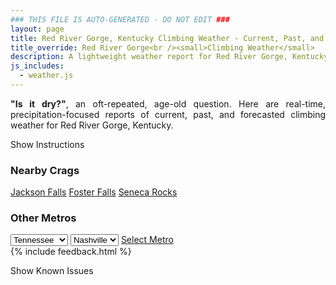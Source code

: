 ```yaml
---
### THIS FILE IS AUTO-GENERATED - DO NOT EDIT ###
layout: page
title: Red River Gorge, Kentucky Climbing Weather - Current, Past, and Forecasted Report
title_override: Red River Gorge<br /><small>Climbing Weather</small>
description: A lightweight weather report for Red River Gorge, Kentucky. Optimized for slow internet connections.
js_includes:
  - weather.js
---
```


<section class="measure center lh-copy f5-ns f6 ph2 mv4" style="text-align: justify;">
<strong>"Is it dry?"</strong>, an oft-repeated, age-old question. Here are real-time,
precipitation-focused reports of current, past, and forecasted climbing weather for Red River Gorge, Kentucky.
</section>

<p id="settings-toggle" class="mw5 b center tc hover-light-red black-70 pointer">Show Instructions</p>
<section id="settings" class="overflow-hidden" style="display:none;">
    <div class="mv2 ph2 center">
        <div class="fn f6 tc pv2">
            <p class="measure lh-copy center"><strong>Show/hide hourly forecasts</strong> by clicking the desired day.</p>
            <hr class="mw5 p0 mv2 o-60 b0 bt b--light-red light-red bg-light-red">
            <p class="measure lh-copy center"><strong>Current and Past conditions</strong> are measured by the nearest weather station. <strong>Forecast conditions</strong> are calculated and polled separately.</p>
            <hr class="mw5 p0 mv2 o-60 b0 bt b--light-red light-red bg-light-red">
            <p class="measure lh-copy center"><strong>Having issues?</strong> Try <a id="clear-cache" class="no-underline relative fancy-link light-red hover-light-red" href="#">clearing the local cache</a>.</p>
            <hr class="mw5 p0 mv2 o-60 b0 bt b--light-red light-red bg-light-red">
            <p class="measure lh-copy center">Weather data sourced from <a class="no-underline fancy-link relative light-red" target="_blank" href="https://www.weather.gov/documentation/services-web-api">weather.gov</a>.</p>
        </div>
    </div>
</section>
<section id="weather" data-crag="red-river-gorge-kentucky" class="mv4-ns mv3 ph2 center"></section>
<section id="nearby" class="tc lh-copy">
  <h3>Nearby Crags</h3>
<a class="nowrap no-underline fancy-link relative light-red mh3" href="/crags/jackson-falls-illinois-weather.html">Jackson Falls</a>
<a class="nowrap no-underline fancy-link relative light-red mh3" href="/crags/foster-falls-tennessee-weather.html">Foster Falls</a>
<a class="nowrap no-underline fancy-link relative light-red mh3" href="/crags/seneca-rocks-west-virginia-weather.html">Seneca Rocks</a>
</section>
<section id="nearby" class="tc lh-copy">
  <h3>Other Metros</h3>
  <select class="ma1 bg-near-white pa2" id="stateSel">
    <option value="Texas">Texas</option>
    <option value="Washington">Washington</option>
    <option value="Colorado">Colorado</option>
    <option value="Tennessee" selected>Tennessee</option>
    <option value="Utah">Utah</option>
    <option value="California">California</option>
  </select>
  <select class="ma1 bg-near-white pa2" id="citySel">
    <option value="Nashville" selected>Nashville</option>
  </select>
  <a id="selectMetro" class="f6 link dim ph3 pv2 ma1 dib white bg-light-red" href="/crags/nashville-tennessee-weather.html">Select Metro</a>
  <script>
    var states = [];
    states["Texas"] = "Austin"
    states["Washington"] = "Seattle"
    states["Colorado"] = "Denver"
    states["Tennessee"] = "Nashville"
    states["Utah"] = "Salt Lake City"
    states["California"] = "San Francisco|Los Angeles"
  </script>
</section>
{% include feedback.html %}
<p id="issues-toggle" class="mw5 b center tc hover-light-red black-70 pointer">Show Known Issues</p>
<section id="issues" class="overflow-hidden tc f6">
</section>

<script>
  var weekly_JKL_47_57 = {"updated":"2022-01-19T07:58:14+00:00","units":"us","forecastGenerator":"BaselineForecastGenerator","generatedAt":"2022-01-19T08:42:09+00:00","updateTime":"2022-01-19T07:58:14+00:00","validTimes":"2022-01-19T01:00:00+00:00/P8D","elevation":{"unitCode":"wmoUnit:m","value":270.0528},"periods":[{"number":1,"name":"Overnight","startTime":"2022-01-19T03:00:00-05:00","endTime":"2022-01-19T06:00:00-05:00","isDaytime":false,"temperature":30,"temperatureUnit":"F","temperatureTrend":"rising","windSpeed":"7 mph","windDirection":"SSW","icon":"https://api.weather.gov/icons/land/night/bkn?size=medium","shortForecast":"Mostly Cloudy","detailedForecast":"Mostly cloudy. Low around 30, with temperatures rising to around 35 overnight. South southwest wind around 7 mph."},{"number":2,"name":"Wednesday","startTime":"2022-01-19T06:00:00-05:00","endTime":"2022-01-19T18:00:00-05:00","isDaytime":true,"temperature":44,"temperatureUnit":"F","temperatureTrend":"falling","windSpeed":"3 to 9 mph","windDirection":"SW","icon":"https://api.weather.gov/icons/land/day/rain,50/rain,90?size=medium","shortForecast":"Rain","detailedForecast":"Rain after 8am. Mostly cloudy. High near 44, with temperatures falling to around 41 in the afternoon. Southwest wind 3 to 9 mph, with gusts as high as 20 mph. Chance of precipitation is 90%. New rainfall amounts between a quarter and half of an inch possible."},{"number":3,"name":"Wednesday Night","startTime":"2022-01-19T18:00:00-05:00","endTime":"2022-01-20T06:00:00-05:00","isDaytime":false,"temperature":22,"temperatureUnit":"F","temperatureTrend":"rising","windSpeed":"2 to 9 mph","windDirection":"NW","icon":"https://api.weather.gov/icons/land/night/snow,100/snow,90?size=medium","shortForecast":"Rain And Snow","detailedForecast":"Rain before 9pm, then rain and snow. Cloudy. Low around 22, with temperatures rising to around 25 overnight. Northwest wind 2 to 9 mph. Chance of precipitation is 100%. New snow accumulation of 1 to 3 inches possible."},{"number":4,"name":"Thursday","startTime":"2022-01-20T06:00:00-05:00","endTime":"2022-01-20T18:00:00-05:00","isDaytime":true,"temperature":29,"temperatureUnit":"F","temperatureTrend":"falling","windSpeed":"8 mph","windDirection":"N","icon":"https://api.weather.gov/icons/land/day/snow,30/bkn?size=medium","shortForecast":"Chance Light Snow then Partly Sunny","detailedForecast":"A chance of snow before 9am. Partly sunny. High near 29, with temperatures falling to around 27 in the afternoon. North wind around 8 mph, with gusts as high as 16 mph. Chance of precipitation is 30%. New snow accumulation of 1 to 2 inches possible."},{"number":5,"name":"Thursday Night","startTime":"2022-01-20T18:00:00-05:00","endTime":"2022-01-21T06:00:00-05:00","isDaytime":false,"temperature":13,"temperatureUnit":"F","temperatureTrend":"rising","windSpeed":"7 mph","windDirection":"NNE","icon":"https://api.weather.gov/icons/land/night/cold?size=medium","shortForecast":"Mostly Cloudy","detailedForecast":"Mostly cloudy. Low around 13, with temperatures rising to around 14 overnight. North northeast wind around 7 mph."},{"number":6,"name":"Friday","startTime":"2022-01-21T06:00:00-05:00","endTime":"2022-01-21T18:00:00-05:00","isDaytime":true,"temperature":25,"temperatureUnit":"F","temperatureTrend":null,"windSpeed":"8 mph","windDirection":"NE","icon":"https://api.weather.gov/icons/land/day/sct?size=medium","shortForecast":"Mostly Sunny","detailedForecast":"Mostly sunny, with a high near 25."},{"number":7,"name":"Friday Night","startTime":"2022-01-21T18:00:00-05:00","endTime":"2022-01-22T06:00:00-05:00","isDaytime":false,"temperature":7,"temperatureUnit":"F","temperatureTrend":null,"windSpeed":"2 to 6 mph","windDirection":"NE","icon":"https://api.weather.gov/icons/land/night/cold?size=medium","shortForecast":"Partly Cloudy","detailedForecast":"Partly cloudy, with a low around 7."},{"number":8,"name":"Saturday","startTime":"2022-01-22T06:00:00-05:00","endTime":"2022-01-22T18:00:00-05:00","isDaytime":true,"temperature":31,"temperatureUnit":"F","temperatureTrend":null,"windSpeed":"5 mph","windDirection":"ESE","icon":"https://api.weather.gov/icons/land/day/sct?size=medium","shortForecast":"Mostly Sunny","detailedForecast":"Mostly sunny, with a high near 31."},{"number":9,"name":"Saturday Night","startTime":"2022-01-22T18:00:00-05:00","endTime":"2022-01-23T06:00:00-05:00","isDaytime":false,"temperature":16,"temperatureUnit":"F","temperatureTrend":null,"windSpeed":"6 mph","windDirection":"SW","icon":"https://api.weather.gov/icons/land/night/cold?size=medium","shortForecast":"Partly Cloudy","detailedForecast":"Partly cloudy, with a low around 16."},{"number":10,"name":"Sunday","startTime":"2022-01-23T06:00:00-05:00","endTime":"2022-01-23T18:00:00-05:00","isDaytime":true,"temperature":32,"temperatureUnit":"F","temperatureTrend":null,"windSpeed":"6 to 9 mph","windDirection":"WSW","icon":"https://api.weather.gov/icons/land/day/sct?size=medium","shortForecast":"Mostly Sunny","detailedForecast":"Mostly sunny, with a high near 32."},{"number":11,"name":"Sunday Night","startTime":"2022-01-23T18:00:00-05:00","endTime":"2022-01-24T06:00:00-05:00","isDaytime":false,"temperature":20,"temperatureUnit":"F","temperatureTrend":null,"windSpeed":"7 mph","windDirection":"WSW","icon":"https://api.weather.gov/icons/land/night/cold?size=medium","shortForecast":"Mostly Cloudy","detailedForecast":"Mostly cloudy, with a low around 20."},{"number":12,"name":"Monday","startTime":"2022-01-24T06:00:00-05:00","endTime":"2022-01-24T18:00:00-05:00","isDaytime":true,"temperature":35,"temperatureUnit":"F","temperatureTrend":null,"windSpeed":"7 mph","windDirection":"WSW","icon":"https://api.weather.gov/icons/land/day/bkn?size=medium","shortForecast":"Partly Sunny","detailedForecast":"Partly sunny, with a high near 35."},{"number":13,"name":"Monday Night","startTime":"2022-01-24T18:00:00-05:00","endTime":"2022-01-25T06:00:00-05:00","isDaytime":false,"temperature":23,"temperatureUnit":"F","temperatureTrend":null,"windSpeed":"6 mph","windDirection":"SW","icon":"https://api.weather.gov/icons/land/night/bkn?size=medium","shortForecast":"Mostly Cloudy","detailedForecast":"Mostly cloudy, with a low around 23."},{"number":14,"name":"Tuesday","startTime":"2022-01-25T06:00:00-05:00","endTime":"2022-01-25T18:00:00-05:00","isDaytime":true,"temperature":34,"temperatureUnit":"F","temperatureTrend":null,"windSpeed":"7 mph","windDirection":"WNW","icon":"https://api.weather.gov/icons/land/day/snow,20?size=medium","shortForecast":"Slight Chance Light Snow","detailedForecast":"A slight chance of snow between 8am and 2pm, then a slight chance of rain and snow. Partly sunny, with a high near 34. Chance of precipitation is 20%."}]}
  var hourly_JKL_47_57 = {"@context":["https://geojson.org/geojson-ld/geojson-context.jsonld",{"@version":"1.1","wx":"https://api.weather.gov/ontology#","geo":"http://www.opengis.net/ont/geosparql#","unit":"http://codes.wmo.int/common/unit/","@vocab":"https://api.weather.gov/ontology#"}],"type":"Feature","geometry":{"type":"Polygon","coordinates":[[[-83.7102083,37.7926247],[-83.7125498,37.7704513],[-83.68449530000001,37.7685983],[-83.6821481,37.7907716],[-83.7102083,37.7926247]]]},"properties":{"updated":"2022-01-19T07:58:14+00:00","units":"us","forecastGenerator":"HourlyForecastGenerator","generatedAt":"2022-01-19T08:42:10+00:00","updateTime":"2022-01-19T07:58:14+00:00","validTimes":"2022-01-19T01:00:00+00:00/P8D","elevation":{"unitCode":"wmoUnit:m","value":270.0528},"periods":[{"number":1,"name":"","startTime":"2022-01-19T03:00:00-05:00","endTime":"2022-01-19T04:00:00-05:00","isDaytime":false,"temperature":34,"temperatureUnit":"F","temperatureTrend":null,"windSpeed":"6 mph","windDirection":"SSW","icon":"https://api.weather.gov/icons/land/night/bkn?size=small","shortForecast":"Mostly Cloudy","detailedForecast":""},{"number":2,"name":"","startTime":"2022-01-19T04:00:00-05:00","endTime":"2022-01-19T05:00:00-05:00","isDaytime":false,"temperature":35,"temperatureUnit":"F","temperatureTrend":null,"windSpeed":"6 mph","windDirection":"SSW","icon":"https://api.weather.gov/icons/land/night/bkn?size=small","shortForecast":"Mostly Cloudy","detailedForecast":""},{"number":3,"name":"","startTime":"2022-01-19T05:00:00-05:00","endTime":"2022-01-19T06:00:00-05:00","isDaytime":false,"temperature":35,"temperatureUnit":"F","temperatureTrend":null,"windSpeed":"7 mph","windDirection":"SSW","icon":"https://api.weather.gov/icons/land/night/bkn?size=small","shortForecast":"Mostly Cloudy","detailedForecast":""},{"number":4,"name":"","startTime":"2022-01-19T06:00:00-05:00","endTime":"2022-01-19T07:00:00-05:00","isDaytime":true,"temperature":35,"temperatureUnit":"F","temperatureTrend":null,"windSpeed":"7 mph","windDirection":"SSW","icon":"https://api.weather.gov/icons/land/day/bkn?size=small","shortForecast":"Partly Sunny","detailedForecast":""},{"number":5,"name":"","startTime":"2022-01-19T07:00:00-05:00","endTime":"2022-01-19T08:00:00-05:00","isDaytime":true,"temperature":36,"temperatureUnit":"F","temperatureTrend":null,"windSpeed":"9 mph","windDirection":"SSW","icon":"https://api.weather.gov/icons/land/day/bkn?size=small","shortForecast":"Partly Sunny","detailedForecast":""},{"number":6,"name":"","startTime":"2022-01-19T08:00:00-05:00","endTime":"2022-01-19T09:00:00-05:00","isDaytime":true,"temperature":37,"temperatureUnit":"F","temperatureTrend":null,"windSpeed":"9 mph","windDirection":"SSW","icon":"https://api.weather.gov/icons/land/day/rain,20?size=small","shortForecast":"Slight Chance Light Rain","detailedForecast":""},{"number":7,"name":"","startTime":"2022-01-19T09:00:00-05:00","endTime":"2022-01-19T10:00:00-05:00","isDaytime":true,"temperature":39,"temperatureUnit":"F","temperatureTrend":null,"windSpeed":"9 mph","windDirection":"SSW","icon":"https://api.weather.gov/icons/land/day/rain,30?size=small","shortForecast":"Chance Light Rain","detailedForecast":""},{"number":8,"name":"","startTime":"2022-01-19T10:00:00-05:00","endTime":"2022-01-19T11:00:00-05:00","isDaytime":true,"temperature":40,"temperatureUnit":"F","temperatureTrend":null,"windSpeed":"9 mph","windDirection":"SSW","icon":"https://api.weather.gov/icons/land/day/rain,40?size=small","shortForecast":"Chance Light Rain","detailedForecast":""},{"number":9,"name":"","startTime":"2022-01-19T11:00:00-05:00","endTime":"2022-01-19T12:00:00-05:00","isDaytime":true,"temperature":41,"temperatureUnit":"F","temperatureTrend":null,"windSpeed":"9 mph","windDirection":"SSW","icon":"https://api.weather.gov/icons/land/day/rain,50?size=small","shortForecast":"Chance Rain","detailedForecast":""},{"number":10,"name":"","startTime":"2022-01-19T12:00:00-05:00","endTime":"2022-01-19T13:00:00-05:00","isDaytime":true,"temperature":41,"temperatureUnit":"F","temperatureTrend":null,"windSpeed":"9 mph","windDirection":"SSW","icon":"https://api.weather.gov/icons/land/day/rain,50?size=small","shortForecast":"Chance Rain","detailedForecast":""},{"number":11,"name":"","startTime":"2022-01-19T13:00:00-05:00","endTime":"2022-01-19T14:00:00-05:00","isDaytime":true,"temperature":42,"temperatureUnit":"F","temperatureTrend":null,"windSpeed":"8 mph","windDirection":"SSW","icon":"https://api.weather.gov/icons/land/day/rain,50?size=small","shortForecast":"Chance Light Rain","detailedForecast":""},{"number":12,"name":"","startTime":"2022-01-19T14:00:00-05:00","endTime":"2022-01-19T15:00:00-05:00","isDaytime":true,"temperature":43,"temperatureUnit":"F","temperatureTrend":null,"windSpeed":"7 mph","windDirection":"SSW","icon":"https://api.weather.gov/icons/land/day/rain,60?size=small","shortForecast":"Rain Likely","detailedForecast":""},{"number":13,"name":"","startTime":"2022-01-19T15:00:00-05:00","endTime":"2022-01-19T16:00:00-05:00","isDaytime":true,"temperature":43,"temperatureUnit":"F","temperatureTrend":null,"windSpeed":"6 mph","windDirection":"SW","icon":"https://api.weather.gov/icons/land/day/rain,70?size=small","shortForecast":"Rain Likely","detailedForecast":""},{"number":14,"name":"","startTime":"2022-01-19T16:00:00-05:00","endTime":"2022-01-19T17:00:00-05:00","isDaytime":true,"temperature":43,"temperatureUnit":"F","temperatureTrend":null,"windSpeed":"5 mph","windDirection":"SW","icon":"https://api.weather.gov/icons/land/day/rain,80?size=small","shortForecast":"Rain","detailedForecast":""},{"number":15,"name":"","startTime":"2022-01-19T17:00:00-05:00","endTime":"2022-01-19T18:00:00-05:00","isDaytime":true,"temperature":41,"temperatureUnit":"F","temperatureTrend":null,"windSpeed":"3 mph","windDirection":"WSW","icon":"https://api.weather.gov/icons/land/day/rain,90?size=small","shortForecast":"Rain","detailedForecast":""},{"number":16,"name":"","startTime":"2022-01-19T18:00:00-05:00","endTime":"2022-01-19T19:00:00-05:00","isDaytime":false,"temperature":40,"temperatureUnit":"F","temperatureTrend":null,"windSpeed":"2 mph","windDirection":"W","icon":"https://api.weather.gov/icons/land/night/rain?size=small","shortForecast":"Rain","detailedForecast":""},{"number":17,"name":"","startTime":"2022-01-19T19:00:00-05:00","endTime":"2022-01-19T20:00:00-05:00","isDaytime":false,"temperature":39,"temperatureUnit":"F","temperatureTrend":null,"windSpeed":"2 mph","windDirection":"W","icon":"https://api.weather.gov/icons/land/night/rain?size=small","shortForecast":"Rain","detailedForecast":""},{"number":18,"name":"","startTime":"2022-01-19T20:00:00-05:00","endTime":"2022-01-19T21:00:00-05:00","isDaytime":false,"temperature":39,"temperatureUnit":"F","temperatureTrend":null,"windSpeed":"3 mph","windDirection":"WNW","icon":"https://api.weather.gov/icons/land/night/rain?size=small","shortForecast":"Rain","detailedForecast":""},{"number":19,"name":"","startTime":"2022-01-19T21:00:00-05:00","endTime":"2022-01-19T22:00:00-05:00","isDaytime":false,"temperature":37,"temperatureUnit":"F","temperatureTrend":null,"windSpeed":"6 mph","windDirection":"NNW","icon":"https://api.weather.gov/icons/land/night/snow?size=small","shortForecast":"Rain And Snow","detailedForecast":""},{"number":20,"name":"","startTime":"2022-01-19T22:00:00-05:00","endTime":"2022-01-19T23:00:00-05:00","isDaytime":false,"temperature":36,"temperatureUnit":"F","temperatureTrend":null,"windSpeed":"8 mph","windDirection":"NNW","icon":"https://api.weather.gov/icons/land/night/rain?size=small","shortForecast":"Rain","detailedForecast":""},{"number":21,"name":"","startTime":"2022-01-19T23:00:00-05:00","endTime":"2022-01-20T00:00:00-05:00","isDaytime":false,"temperature":34,"temperatureUnit":"F","temperatureTrend":null,"windSpeed":"9 mph","windDirection":"N","icon":"https://api.weather.gov/icons/land/night/snow?size=small","shortForecast":"Rain And Snow","detailedForecast":""},{"number":22,"name":"","startTime":"2022-01-20T00:00:00-05:00","endTime":"2022-01-20T01:00:00-05:00","isDaytime":false,"temperature":32,"temperatureUnit":"F","temperatureTrend":null,"windSpeed":"9 mph","windDirection":"N","icon":"https://api.weather.gov/icons/land/night/snow?size=small","shortForecast":"Heavy Snow","detailedForecast":""},{"number":23,"name":"","startTime":"2022-01-20T01:00:00-05:00","endTime":"2022-01-20T02:00:00-05:00","isDaytime":false,"temperature":30,"temperatureUnit":"F","temperatureTrend":null,"windSpeed":"9 mph","windDirection":"N","icon":"https://api.weather.gov/icons/land/night/snow?size=small","shortForecast":"Snow","detailedForecast":""},{"number":24,"name":"","startTime":"2022-01-20T02:00:00-05:00","endTime":"2022-01-20T03:00:00-05:00","isDaytime":false,"temperature":29,"temperatureUnit":"F","temperatureTrend":null,"windSpeed":"9 mph","windDirection":"N","icon":"https://api.weather.gov/icons/land/night/snow?size=small","shortForecast":"Snow","detailedForecast":""},{"number":25,"name":"","startTime":"2022-01-20T03:00:00-05:00","endTime":"2022-01-20T04:00:00-05:00","isDaytime":false,"temperature":27,"temperatureUnit":"F","temperatureTrend":null,"windSpeed":"9 mph","windDirection":"N","icon":"https://api.weather.gov/icons/land/night/snow?size=small","shortForecast":"Snow Likely","detailedForecast":""},{"number":26,"name":"","startTime":"2022-01-20T04:00:00-05:00","endTime":"2022-01-20T05:00:00-05:00","isDaytime":false,"temperature":26,"temperatureUnit":"F","temperatureTrend":null,"windSpeed":"9 mph","windDirection":"N","icon":"https://api.weather.gov/icons/land/night/snow?size=small","shortForecast":"Snow Likely","detailedForecast":""},{"number":27,"name":"","startTime":"2022-01-20T05:00:00-05:00","endTime":"2022-01-20T06:00:00-05:00","isDaytime":false,"temperature":25,"temperatureUnit":"F","temperatureTrend":null,"windSpeed":"9 mph","windDirection":"N","icon":"https://api.weather.gov/icons/land/night/snow?size=small","shortForecast":"Chance Light Snow","detailedForecast":""},{"number":28,"name":"","startTime":"2022-01-20T06:00:00-05:00","endTime":"2022-01-20T07:00:00-05:00","isDaytime":true,"temperature":24,"temperatureUnit":"F","temperatureTrend":null,"windSpeed":"8 mph","windDirection":"N","icon":"https://api.weather.gov/icons/land/day/snow?size=small","shortForecast":"Chance Light Snow","detailedForecast":""},{"number":29,"name":"","startTime":"2022-01-20T07:00:00-05:00","endTime":"2022-01-20T08:00:00-05:00","isDaytime":true,"temperature":22,"temperatureUnit":"F","temperatureTrend":null,"windSpeed":"8 mph","windDirection":"N","icon":"https://api.weather.gov/icons/land/day/snow?size=small","shortForecast":"Slight Chance Light Snow","detailedForecast":""},{"number":30,"name":"","startTime":"2022-01-20T08:00:00-05:00","endTime":"2022-01-20T09:00:00-05:00","isDaytime":true,"temperature":24,"temperatureUnit":"F","temperatureTrend":null,"windSpeed":"8 mph","windDirection":"N","icon":"https://api.weather.gov/icons/land/day/snow?size=small","shortForecast":"Slight Chance Light Snow","detailedForecast":""},{"number":31,"name":"","startTime":"2022-01-20T09:00:00-05:00","endTime":"2022-01-20T10:00:00-05:00","isDaytime":true,"temperature":25,"temperatureUnit":"F","temperatureTrend":null,"windSpeed":"8 mph","windDirection":"N","icon":"https://api.weather.gov/icons/land/day/bkn?size=small","shortForecast":"Mostly Cloudy","detailedForecast":""},{"number":32,"name":"","startTime":"2022-01-20T10:00:00-05:00","endTime":"2022-01-20T11:00:00-05:00","isDaytime":true,"temperature":26,"temperatureUnit":"F","temperatureTrend":null,"windSpeed":"8 mph","windDirection":"N","icon":"https://api.weather.gov/icons/land/day/bkn?size=small","shortForecast":"Mostly Cloudy","detailedForecast":""},{"number":33,"name":"","startTime":"2022-01-20T11:00:00-05:00","endTime":"2022-01-20T12:00:00-05:00","isDaytime":true,"temperature":26,"temperatureUnit":"F","temperatureTrend":null,"windSpeed":"8 mph","windDirection":"N","icon":"https://api.weather.gov/icons/land/day/bkn?size=small","shortForecast":"Partly Sunny","detailedForecast":""},{"number":34,"name":"","startTime":"2022-01-20T12:00:00-05:00","endTime":"2022-01-20T13:00:00-05:00","isDaytime":true,"temperature":27,"temperatureUnit":"F","temperatureTrend":null,"windSpeed":"8 mph","windDirection":"N","icon":"https://api.weather.gov/icons/land/day/bkn?size=small","shortForecast":"Partly Sunny","detailedForecast":""},{"number":35,"name":"","startTime":"2022-01-20T13:00:00-05:00","endTime":"2022-01-20T14:00:00-05:00","isDaytime":true,"temperature":27,"temperatureUnit":"F","temperatureTrend":null,"windSpeed":"8 mph","windDirection":"N","icon":"https://api.weather.gov/icons/land/day/bkn?size=small","shortForecast":"Partly Sunny","detailedForecast":""},{"number":36,"name":"","startTime":"2022-01-20T14:00:00-05:00","endTime":"2022-01-20T15:00:00-05:00","isDaytime":true,"temperature":29,"temperatureUnit":"F","temperatureTrend":null,"windSpeed":"8 mph","windDirection":"N","icon":"https://api.weather.gov/icons/land/day/bkn?size=small","shortForecast":"Partly Sunny","detailedForecast":""},{"number":37,"name":"","startTime":"2022-01-20T15:00:00-05:00","endTime":"2022-01-20T16:00:00-05:00","isDaytime":true,"temperature":29,"temperatureUnit":"F","temperatureTrend":null,"windSpeed":"7 mph","windDirection":"N","icon":"https://api.weather.gov/icons/land/day/bkn?size=small","shortForecast":"Partly Sunny","detailedForecast":""},{"number":38,"name":"","startTime":"2022-01-20T16:00:00-05:00","endTime":"2022-01-20T17:00:00-05:00","isDaytime":true,"temperature":28,"temperatureUnit":"F","temperatureTrend":null,"windSpeed":"7 mph","windDirection":"N","icon":"https://api.weather.gov/icons/land/day/bkn?size=small","shortForecast":"Partly Sunny","detailedForecast":""},{"number":39,"name":"","startTime":"2022-01-20T17:00:00-05:00","endTime":"2022-01-20T18:00:00-05:00","isDaytime":true,"temperature":27,"temperatureUnit":"F","temperatureTrend":null,"windSpeed":"7 mph","windDirection":"N","icon":"https://api.weather.gov/icons/land/day/bkn?size=small","shortForecast":"Partly Sunny","detailedForecast":""},{"number":40,"name":"","startTime":"2022-01-20T18:00:00-05:00","endTime":"2022-01-20T19:00:00-05:00","isDaytime":false,"temperature":24,"temperatureUnit":"F","temperatureTrend":null,"windSpeed":"6 mph","windDirection":"NNE","icon":"https://api.weather.gov/icons/land/night/bkn?size=small","shortForecast":"Mostly Cloudy","detailedForecast":""},{"number":41,"name":"","startTime":"2022-01-20T19:00:00-05:00","endTime":"2022-01-20T20:00:00-05:00","isDaytime":false,"temperature":21,"temperatureUnit":"F","temperatureTrend":null,"windSpeed":"6 mph","windDirection":"NNE","icon":"https://api.weather.gov/icons/land/night/bkn?size=small","shortForecast":"Mostly Cloudy","detailedForecast":""},{"number":42,"name":"","startTime":"2022-01-20T20:00:00-05:00","endTime":"2022-01-20T21:00:00-05:00","isDaytime":false,"temperature":19,"temperatureUnit":"F","temperatureTrend":null,"windSpeed":"6 mph","windDirection":"NNE","icon":"https://api.weather.gov/icons/land/night/cold?size=small","shortForecast":"Mostly Cloudy","detailedForecast":""},{"number":43,"name":"","startTime":"2022-01-20T21:00:00-05:00","endTime":"2022-01-20T22:00:00-05:00","isDaytime":false,"temperature":18,"temperatureUnit":"F","temperatureTrend":null,"windSpeed":"7 mph","windDirection":"NNE","icon":"https://api.weather.gov/icons/land/night/cold?size=small","shortForecast":"Partly Cloudy","detailedForecast":""},{"number":44,"name":"","startTime":"2022-01-20T22:00:00-05:00","endTime":"2022-01-20T23:00:00-05:00","isDaytime":false,"temperature":18,"temperatureUnit":"F","temperatureTrend":null,"windSpeed":"7 mph","windDirection":"NNE","icon":"https://api.weather.gov/icons/land/night/cold?size=small","shortForecast":"Partly Cloudy","detailedForecast":""},{"number":45,"name":"","startTime":"2022-01-20T23:00:00-05:00","endTime":"2022-01-21T00:00:00-05:00","isDaytime":false,"temperature":17,"temperatureUnit":"F","temperatureTrend":null,"windSpeed":"7 mph","windDirection":"NNE","icon":"https://api.weather.gov/icons/land/night/cold?size=small","shortForecast":"Partly Cloudy","detailedForecast":""},{"number":46,"name":"","startTime":"2022-01-21T00:00:00-05:00","endTime":"2022-01-21T01:00:00-05:00","isDaytime":false,"temperature":16,"temperatureUnit":"F","temperatureTrend":null,"windSpeed":"6 mph","windDirection":"NNE","icon":"https://api.weather.gov/icons/land/night/cold?size=small","shortForecast":"Mostly Cloudy","detailedForecast":""},{"number":47,"name":"","startTime":"2022-01-21T01:00:00-05:00","endTime":"2022-01-21T02:00:00-05:00","isDaytime":false,"temperature":15,"temperatureUnit":"F","temperatureTrend":null,"windSpeed":"6 mph","windDirection":"NNE","icon":"https://api.weather.gov/icons/land/night/cold?size=small","shortForecast":"Mostly Cloudy","detailedForecast":""},{"number":48,"name":"","startTime":"2022-01-21T02:00:00-05:00","endTime":"2022-01-21T03:00:00-05:00","isDaytime":false,"temperature":15,"temperatureUnit":"F","temperatureTrend":null,"windSpeed":"6 mph","windDirection":"NNE","icon":"https://api.weather.gov/icons/land/night/cold?size=small","shortForecast":"Mostly Cloudy","detailedForecast":""},{"number":49,"name":"","startTime":"2022-01-21T03:00:00-05:00","endTime":"2022-01-21T04:00:00-05:00","isDaytime":false,"temperature":15,"temperatureUnit":"F","temperatureTrend":null,"windSpeed":"7 mph","windDirection":"NE","icon":"https://api.weather.gov/icons/land/night/cold?size=small","shortForecast":"Mostly Cloudy","detailedForecast":""},{"number":50,"name":"","startTime":"2022-01-21T04:00:00-05:00","endTime":"2022-01-21T05:00:00-05:00","isDaytime":false,"temperature":14,"temperatureUnit":"F","temperatureTrend":null,"windSpeed":"7 mph","windDirection":"NE","icon":"https://api.weather.gov/icons/land/night/cold?size=small","shortForecast":"Mostly Cloudy","detailedForecast":""},{"number":51,"name":"","startTime":"2022-01-21T05:00:00-05:00","endTime":"2022-01-21T06:00:00-05:00","isDaytime":false,"temperature":14,"temperatureUnit":"F","temperatureTrend":null,"windSpeed":"7 mph","windDirection":"NE","icon":"https://api.weather.gov/icons/land/night/cold?size=small","shortForecast":"Mostly Cloudy","detailedForecast":""},{"number":52,"name":"","startTime":"2022-01-21T06:00:00-05:00","endTime":"2022-01-21T07:00:00-05:00","isDaytime":true,"temperature":13,"temperatureUnit":"F","temperatureTrend":null,"windSpeed":"7 mph","windDirection":"NE","icon":"https://api.weather.gov/icons/land/day/cold?size=small","shortForecast":"Partly Sunny","detailedForecast":""},{"number":53,"name":"","startTime":"2022-01-21T07:00:00-05:00","endTime":"2022-01-21T08:00:00-05:00","isDaytime":true,"temperature":13,"temperatureUnit":"F","temperatureTrend":null,"windSpeed":"7 mph","windDirection":"NE","icon":"https://api.weather.gov/icons/land/day/cold?size=small","shortForecast":"Partly Sunny","detailedForecast":""},{"number":54,"name":"","startTime":"2022-01-21T08:00:00-05:00","endTime":"2022-01-21T09:00:00-05:00","isDaytime":true,"temperature":14,"temperatureUnit":"F","temperatureTrend":null,"windSpeed":"7 mph","windDirection":"NE","icon":"https://api.weather.gov/icons/land/day/cold?size=small","shortForecast":"Partly Sunny","detailedForecast":""},{"number":55,"name":"","startTime":"2022-01-21T09:00:00-05:00","endTime":"2022-01-21T10:00:00-05:00","isDaytime":true,"temperature":15,"temperatureUnit":"F","temperatureTrend":null,"windSpeed":"8 mph","windDirection":"NE","icon":"https://api.weather.gov/icons/land/day/cold?size=small","shortForecast":"Partly Sunny","detailedForecast":""},{"number":56,"name":"","startTime":"2022-01-21T10:00:00-05:00","endTime":"2022-01-21T11:00:00-05:00","isDaytime":true,"temperature":17,"temperatureUnit":"F","temperatureTrend":null,"windSpeed":"8 mph","windDirection":"NE","icon":"https://api.weather.gov/icons/land/day/cold?size=small","shortForecast":"Partly Sunny","detailedForecast":""},{"number":57,"name":"","startTime":"2022-01-21T11:00:00-05:00","endTime":"2022-01-21T12:00:00-05:00","isDaytime":true,"temperature":18,"temperatureUnit":"F","temperatureTrend":null,"windSpeed":"8 mph","windDirection":"NE","icon":"https://api.weather.gov/icons/land/day/cold?size=small","shortForecast":"Partly Sunny","detailedForecast":""},{"number":58,"name":"","startTime":"2022-01-21T12:00:00-05:00","endTime":"2022-01-21T13:00:00-05:00","isDaytime":true,"temperature":20,"temperatureUnit":"F","temperatureTrend":null,"windSpeed":"7 mph","windDirection":"NE","icon":"https://api.weather.gov/icons/land/day/cold?size=small","shortForecast":"Mostly Sunny","detailedForecast":""},{"number":59,"name":"","startTime":"2022-01-21T13:00:00-05:00","endTime":"2022-01-21T14:00:00-05:00","isDaytime":true,"temperature":22,"temperatureUnit":"F","temperatureTrend":null,"windSpeed":"7 mph","windDirection":"NE","icon":"https://api.weather.gov/icons/land/day/sct?size=small","shortForecast":"Mostly Sunny","detailedForecast":""},{"number":60,"name":"","startTime":"2022-01-21T14:00:00-05:00","endTime":"2022-01-21T15:00:00-05:00","isDaytime":true,"temperature":24,"temperatureUnit":"F","temperatureTrend":null,"windSpeed":"7 mph","windDirection":"NE","icon":"https://api.weather.gov/icons/land/day/sct?size=small","shortForecast":"Mostly Sunny","detailedForecast":""},{"number":61,"name":"","startTime":"2022-01-21T15:00:00-05:00","endTime":"2022-01-21T16:00:00-05:00","isDaytime":true,"temperature":25,"temperatureUnit":"F","temperatureTrend":null,"windSpeed":"7 mph","windDirection":"NE","icon":"https://api.weather.gov/icons/land/day/sct?size=small","shortForecast":"Mostly Sunny","detailedForecast":""},{"number":62,"name":"","startTime":"2022-01-21T16:00:00-05:00","endTime":"2022-01-21T17:00:00-05:00","isDaytime":true,"temperature":25,"temperatureUnit":"F","temperatureTrend":null,"windSpeed":"7 mph","windDirection":"NE","icon":"https://api.weather.gov/icons/land/day/sct?size=small","shortForecast":"Mostly Sunny","detailedForecast":""},{"number":63,"name":"","startTime":"2022-01-21T17:00:00-05:00","endTime":"2022-01-21T18:00:00-05:00","isDaytime":true,"temperature":23,"temperatureUnit":"F","temperatureTrend":null,"windSpeed":"6 mph","windDirection":"NE","icon":"https://api.weather.gov/icons/land/day/sct?size=small","shortForecast":"Mostly Sunny","detailedForecast":""},{"number":64,"name":"","startTime":"2022-01-21T18:00:00-05:00","endTime":"2022-01-21T19:00:00-05:00","isDaytime":false,"temperature":21,"temperatureUnit":"F","temperatureTrend":null,"windSpeed":"6 mph","windDirection":"NE","icon":"https://api.weather.gov/icons/land/night/sct?size=small","shortForecast":"Partly Cloudy","detailedForecast":""},{"number":65,"name":"","startTime":"2022-01-21T19:00:00-05:00","endTime":"2022-01-21T20:00:00-05:00","isDaytime":false,"temperature":18,"temperatureUnit":"F","temperatureTrend":null,"windSpeed":"5 mph","windDirection":"NE","icon":"https://api.weather.gov/icons/land/night/cold?size=small","shortForecast":"Partly Cloudy","detailedForecast":""},{"number":66,"name":"","startTime":"2022-01-21T20:00:00-05:00","endTime":"2022-01-21T21:00:00-05:00","isDaytime":false,"temperature":16,"temperatureUnit":"F","temperatureTrend":null,"windSpeed":"5 mph","windDirection":"NE","icon":"https://api.weather.gov/icons/land/night/cold?size=small","shortForecast":"Partly Cloudy","detailedForecast":""},{"number":67,"name":"","startTime":"2022-01-21T21:00:00-05:00","endTime":"2022-01-21T22:00:00-05:00","isDaytime":false,"temperature":16,"temperatureUnit":"F","temperatureTrend":null,"windSpeed":"3 mph","windDirection":"NE","icon":"https://api.weather.gov/icons/land/night/cold?size=small","shortForecast":"Partly Cloudy","detailedForecast":""},{"number":68,"name":"","startTime":"2022-01-21T22:00:00-05:00","endTime":"2022-01-21T23:00:00-05:00","isDaytime":false,"temperature":15,"temperatureUnit":"F","temperatureTrend":null,"windSpeed":"3 mph","windDirection":"NE","icon":"https://api.weather.gov/icons/land/night/cold?size=small","shortForecast":"Partly Cloudy","detailedForecast":""},{"number":69,"name":"","startTime":"2022-01-21T23:00:00-05:00","endTime":"2022-01-22T00:00:00-05:00","isDaytime":false,"temperature":14,"temperatureUnit":"F","temperatureTrend":null,"windSpeed":"3 mph","windDirection":"NE","icon":"https://api.weather.gov/icons/land/night/cold?size=small","shortForecast":"Partly Cloudy","detailedForecast":""},{"number":70,"name":"","startTime":"2022-01-22T00:00:00-05:00","endTime":"2022-01-22T01:00:00-05:00","isDaytime":false,"temperature":12,"temperatureUnit":"F","temperatureTrend":null,"windSpeed":"3 mph","windDirection":"NE","icon":"https://api.weather.gov/icons/land/night/cold?size=small","shortForecast":"Partly Cloudy","detailedForecast":""},{"number":71,"name":"","startTime":"2022-01-22T01:00:00-05:00","endTime":"2022-01-22T02:00:00-05:00","isDaytime":false,"temperature":11,"temperatureUnit":"F","temperatureTrend":null,"windSpeed":"3 mph","windDirection":"NE","icon":"https://api.weather.gov/icons/land/night/cold?size=small","shortForecast":"Partly Cloudy","detailedForecast":""},{"number":72,"name":"","startTime":"2022-01-22T02:00:00-05:00","endTime":"2022-01-22T03:00:00-05:00","isDaytime":false,"temperature":11,"temperatureUnit":"F","temperatureTrend":null,"windSpeed":"3 mph","windDirection":"NE","icon":"https://api.weather.gov/icons/land/night/cold?size=small","shortForecast":"Partly Cloudy","detailedForecast":""},{"number":73,"name":"","startTime":"2022-01-22T03:00:00-05:00","endTime":"2022-01-22T04:00:00-05:00","isDaytime":false,"temperature":10,"temperatureUnit":"F","temperatureTrend":null,"windSpeed":"2 mph","windDirection":"NE","icon":"https://api.weather.gov/icons/land/night/cold?size=small","shortForecast":"Partly Cloudy","detailedForecast":""},{"number":74,"name":"","startTime":"2022-01-22T04:00:00-05:00","endTime":"2022-01-22T05:00:00-05:00","isDaytime":false,"temperature":9,"temperatureUnit":"F","temperatureTrend":null,"windSpeed":"2 mph","windDirection":"NE","icon":"https://api.weather.gov/icons/land/night/cold?size=small","shortForecast":"Partly Cloudy","detailedForecast":""},{"number":75,"name":"","startTime":"2022-01-22T05:00:00-05:00","endTime":"2022-01-22T06:00:00-05:00","isDaytime":false,"temperature":8,"temperatureUnit":"F","temperatureTrend":null,"windSpeed":"2 mph","windDirection":"NE","icon":"https://api.weather.gov/icons/land/night/cold?size=small","shortForecast":"Mostly Clear","detailedForecast":""},{"number":76,"name":"","startTime":"2022-01-22T06:00:00-05:00","endTime":"2022-01-22T07:00:00-05:00","isDaytime":true,"temperature":7,"temperatureUnit":"F","temperatureTrend":null,"windSpeed":"2 mph","windDirection":"NE","icon":"https://api.weather.gov/icons/land/day/cold?size=small","shortForecast":"Sunny","detailedForecast":""},{"number":77,"name":"","startTime":"2022-01-22T07:00:00-05:00","endTime":"2022-01-22T08:00:00-05:00","isDaytime":true,"temperature":7,"temperatureUnit":"F","temperatureTrend":null,"windSpeed":"2 mph","windDirection":"NE","icon":"https://api.weather.gov/icons/land/day/cold?size=small","shortForecast":"Sunny","detailedForecast":""},{"number":78,"name":"","startTime":"2022-01-22T08:00:00-05:00","endTime":"2022-01-22T09:00:00-05:00","isDaytime":true,"temperature":9,"temperatureUnit":"F","temperatureTrend":null,"windSpeed":"2 mph","windDirection":"NE","icon":"https://api.weather.gov/icons/land/day/cold?size=small","shortForecast":"Mostly Sunny","detailedForecast":""},{"number":79,"name":"","startTime":"2022-01-22T09:00:00-05:00","endTime":"2022-01-22T10:00:00-05:00","isDaytime":true,"temperature":12,"temperatureUnit":"F","temperatureTrend":null,"windSpeed":"2 mph","windDirection":"E","icon":"https://api.weather.gov/icons/land/day/cold?size=small","shortForecast":"Mostly Sunny","detailedForecast":""},{"number":80,"name":"","startTime":"2022-01-22T10:00:00-05:00","endTime":"2022-01-22T11:00:00-05:00","isDaytime":true,"temperature":16,"temperatureUnit":"F","temperatureTrend":null,"windSpeed":"2 mph","windDirection":"E","icon":"https://api.weather.gov/icons/land/day/cold?size=small","shortForecast":"Mostly Sunny","detailedForecast":""},{"number":81,"name":"","startTime":"2022-01-22T11:00:00-05:00","endTime":"2022-01-22T12:00:00-05:00","isDaytime":true,"temperature":20,"temperatureUnit":"F","temperatureTrend":null,"windSpeed":"2 mph","windDirection":"SE","icon":"https://api.weather.gov/icons/land/day/cold?size=small","shortForecast":"Mostly Sunny","detailedForecast":""},{"number":82,"name":"","startTime":"2022-01-22T12:00:00-05:00","endTime":"2022-01-22T13:00:00-05:00","isDaytime":true,"temperature":24,"temperatureUnit":"F","temperatureTrend":null,"windSpeed":"3 mph","windDirection":"SSW","icon":"https://api.weather.gov/icons/land/day/sct?size=small","shortForecast":"Mostly Sunny","detailedForecast":""},{"number":83,"name":"","startTime":"2022-01-22T13:00:00-05:00","endTime":"2022-01-22T14:00:00-05:00","isDaytime":true,"temperature":27,"temperatureUnit":"F","temperatureTrend":null,"windSpeed":"3 mph","windDirection":"WSW","icon":"https://api.weather.gov/icons/land/day/sct?size=small","shortForecast":"Mostly Sunny","detailedForecast":""},{"number":84,"name":"","startTime":"2022-01-22T14:00:00-05:00","endTime":"2022-01-22T15:00:00-05:00","isDaytime":true,"temperature":30,"temperatureUnit":"F","temperatureTrend":null,"windSpeed":"3 mph","windDirection":"WSW","icon":"https://api.weather.gov/icons/land/day/sct?size=small","shortForecast":"Mostly Sunny","detailedForecast":""},{"number":85,"name":"","startTime":"2022-01-22T15:00:00-05:00","endTime":"2022-01-22T16:00:00-05:00","isDaytime":true,"temperature":31,"temperatureUnit":"F","temperatureTrend":null,"windSpeed":"5 mph","windDirection":"WSW","icon":"https://api.weather.gov/icons/land/day/sct?size=small","shortForecast":"Mostly Sunny","detailedForecast":""},{"number":86,"name":"","startTime":"2022-01-22T16:00:00-05:00","endTime":"2022-01-22T17:00:00-05:00","isDaytime":true,"temperature":31,"temperatureUnit":"F","temperatureTrend":null,"windSpeed":"5 mph","windDirection":"WSW","icon":"https://api.weather.gov/icons/land/day/few?size=small","shortForecast":"Sunny","detailedForecast":""},{"number":87,"name":"","startTime":"2022-01-22T17:00:00-05:00","endTime":"2022-01-22T18:00:00-05:00","isDaytime":true,"temperature":28,"temperatureUnit":"F","temperatureTrend":null,"windSpeed":"5 mph","windDirection":"WSW","icon":"https://api.weather.gov/icons/land/day/few?size=small","shortForecast":"Sunny","detailedForecast":""},{"number":88,"name":"","startTime":"2022-01-22T18:00:00-05:00","endTime":"2022-01-22T19:00:00-05:00","isDaytime":false,"temperature":23,"temperatureUnit":"F","temperatureTrend":null,"windSpeed":"3 mph","windDirection":"SW","icon":"https://api.weather.gov/icons/land/night/sct?size=small","shortForecast":"Partly Cloudy","detailedForecast":""},{"number":89,"name":"","startTime":"2022-01-22T19:00:00-05:00","endTime":"2022-01-22T20:00:00-05:00","isDaytime":false,"temperature":20,"temperatureUnit":"F","temperatureTrend":null,"windSpeed":"3 mph","windDirection":"SW","icon":"https://api.weather.gov/icons/land/night/cold?size=small","shortForecast":"Partly Cloudy","detailedForecast":""},{"number":90,"name":"","startTime":"2022-01-22T20:00:00-05:00","endTime":"2022-01-22T21:00:00-05:00","isDaytime":false,"temperature":18,"temperatureUnit":"F","temperatureTrend":null,"windSpeed":"3 mph","windDirection":"SW","icon":"https://api.weather.gov/icons/land/night/cold?size=small","shortForecast":"Partly Cloudy","detailedForecast":""},{"number":91,"name":"","startTime":"2022-01-22T21:00:00-05:00","endTime":"2022-01-22T22:00:00-05:00","isDaytime":false,"temperature":18,"temperatureUnit":"F","temperatureTrend":null,"windSpeed":"3 mph","windDirection":"SW","icon":"https://api.weather.gov/icons/land/night/cold?size=small","shortForecast":"Partly Cloudy","detailedForecast":""},{"number":92,"name":"","startTime":"2022-01-22T22:00:00-05:00","endTime":"2022-01-22T23:00:00-05:00","isDaytime":false,"temperature":18,"temperatureUnit":"F","temperatureTrend":null,"windSpeed":"3 mph","windDirection":"SW","icon":"https://api.weather.gov/icons/land/night/cold?size=small","shortForecast":"Partly Cloudy","detailedForecast":""},{"number":93,"name":"","startTime":"2022-01-22T23:00:00-05:00","endTime":"2022-01-23T00:00:00-05:00","isDaytime":false,"temperature":18,"temperatureUnit":"F","temperatureTrend":null,"windSpeed":"3 mph","windDirection":"SW","icon":"https://api.weather.gov/icons/land/night/cold?size=small","shortForecast":"Mostly Cloudy","detailedForecast":""},{"number":94,"name":"","startTime":"2022-01-23T00:00:00-05:00","endTime":"2022-01-23T01:00:00-05:00","isDaytime":false,"temperature":18,"temperatureUnit":"F","temperatureTrend":null,"windSpeed":"5 mph","windDirection":"SW","icon":"https://api.weather.gov/icons/land/night/cold?size=small","shortForecast":"Mostly Cloudy","detailedForecast":""},{"number":95,"name":"","startTime":"2022-01-23T01:00:00-05:00","endTime":"2022-01-23T02:00:00-05:00","isDaytime":false,"temperature":18,"temperatureUnit":"F","temperatureTrend":null,"windSpeed":"5 mph","windDirection":"SW","icon":"https://api.weather.gov/icons/land/night/cold?size=small","shortForecast":"Mostly Cloudy","detailedForecast":""},{"number":96,"name":"","startTime":"2022-01-23T02:00:00-05:00","endTime":"2022-01-23T03:00:00-05:00","isDaytime":false,"temperature":18,"temperatureUnit":"F","temperatureTrend":null,"windSpeed":"5 mph","windDirection":"SW","icon":"https://api.weather.gov/icons/land/night/cold?size=small","shortForecast":"Mostly Cloudy","detailedForecast":""},{"number":97,"name":"","startTime":"2022-01-23T03:00:00-05:00","endTime":"2022-01-23T04:00:00-05:00","isDaytime":false,"temperature":18,"temperatureUnit":"F","temperatureTrend":null,"windSpeed":"6 mph","windDirection":"WSW","icon":"https://api.weather.gov/icons/land/night/cold?size=small","shortForecast":"Mostly Cloudy","detailedForecast":""},{"number":98,"name":"","startTime":"2022-01-23T04:00:00-05:00","endTime":"2022-01-23T05:00:00-05:00","isDaytime":false,"temperature":18,"temperatureUnit":"F","temperatureTrend":null,"windSpeed":"6 mph","windDirection":"WSW","icon":"https://api.weather.gov/icons/land/night/cold?size=small","shortForecast":"Mostly Cloudy","detailedForecast":""},{"number":99,"name":"","startTime":"2022-01-23T05:00:00-05:00","endTime":"2022-01-23T06:00:00-05:00","isDaytime":false,"temperature":17,"temperatureUnit":"F","temperatureTrend":null,"windSpeed":"6 mph","windDirection":"WSW","icon":"https://api.weather.gov/icons/land/night/cold?size=small","shortForecast":"Mostly Cloudy","detailedForecast":""},{"number":100,"name":"","startTime":"2022-01-23T06:00:00-05:00","endTime":"2022-01-23T07:00:00-05:00","isDaytime":true,"temperature":16,"temperatureUnit":"F","temperatureTrend":null,"windSpeed":"6 mph","windDirection":"WSW","icon":"https://api.weather.gov/icons/land/day/cold?size=small","shortForecast":"Partly Sunny","detailedForecast":""},{"number":101,"name":"","startTime":"2022-01-23T07:00:00-05:00","endTime":"2022-01-23T08:00:00-05:00","isDaytime":true,"temperature":17,"temperatureUnit":"F","temperatureTrend":null,"windSpeed":"6 mph","windDirection":"WSW","icon":"https://api.weather.gov/icons/land/day/cold?size=small","shortForecast":"Partly Sunny","detailedForecast":""},{"number":102,"name":"","startTime":"2022-01-23T08:00:00-05:00","endTime":"2022-01-23T09:00:00-05:00","isDaytime":true,"temperature":18,"temperatureUnit":"F","temperatureTrend":null,"windSpeed":"6 mph","windDirection":"WSW","icon":"https://api.weather.gov/icons/land/day/cold?size=small","shortForecast":"Partly Sunny","detailedForecast":""},{"number":103,"name":"","startTime":"2022-01-23T09:00:00-05:00","endTime":"2022-01-23T10:00:00-05:00","isDaytime":true,"temperature":20,"temperatureUnit":"F","temperatureTrend":null,"windSpeed":"7 mph","windDirection":"WSW","icon":"https://api.weather.gov/icons/land/day/cold?size=small","shortForecast":"Partly Sunny","detailedForecast":""},{"number":104,"name":"","startTime":"2022-01-23T10:00:00-05:00","endTime":"2022-01-23T11:00:00-05:00","isDaytime":true,"temperature":23,"temperatureUnit":"F","temperatureTrend":null,"windSpeed":"7 mph","windDirection":"WSW","icon":"https://api.weather.gov/icons/land/day/bkn?size=small","shortForecast":"Partly Sunny","detailedForecast":""},{"number":105,"name":"","startTime":"2022-01-23T11:00:00-05:00","endTime":"2022-01-23T12:00:00-05:00","isDaytime":true,"temperature":26,"temperatureUnit":"F","temperatureTrend":null,"windSpeed":"7 mph","windDirection":"WSW","icon":"https://api.weather.gov/icons/land/day/sct?size=small","shortForecast":"Mostly Sunny","detailedForecast":""},{"number":106,"name":"","startTime":"2022-01-23T12:00:00-05:00","endTime":"2022-01-23T13:00:00-05:00","isDaytime":true,"temperature":28,"temperatureUnit":"F","temperatureTrend":null,"windSpeed":"8 mph","windDirection":"W","icon":"https://api.weather.gov/icons/land/day/sct?size=small","shortForecast":"Mostly Sunny","detailedForecast":""},{"number":107,"name":"","startTime":"2022-01-23T13:00:00-05:00","endTime":"2022-01-23T14:00:00-05:00","isDaytime":true,"temperature":30,"temperatureUnit":"F","temperatureTrend":null,"windSpeed":"8 mph","windDirection":"W","icon":"https://api.weather.gov/icons/land/day/sct?size=small","shortForecast":"Mostly Sunny","detailedForecast":""},{"number":108,"name":"","startTime":"2022-01-23T14:00:00-05:00","endTime":"2022-01-23T15:00:00-05:00","isDaytime":true,"temperature":31,"temperatureUnit":"F","temperatureTrend":null,"windSpeed":"9 mph","windDirection":"W","icon":"https://api.weather.gov/icons/land/day/sct?size=small","shortForecast":"Mostly Sunny","detailedForecast":""},{"number":109,"name":"","startTime":"2022-01-23T15:00:00-05:00","endTime":"2022-01-23T16:00:00-05:00","isDaytime":true,"temperature":32,"temperatureUnit":"F","temperatureTrend":null,"windSpeed":"9 mph","windDirection":"W","icon":"https://api.weather.gov/icons/land/day/sct?size=small","shortForecast":"Mostly Sunny","detailedForecast":""},{"number":110,"name":"","startTime":"2022-01-23T16:00:00-05:00","endTime":"2022-01-23T17:00:00-05:00","isDaytime":true,"temperature":32,"temperatureUnit":"F","temperatureTrend":null,"windSpeed":"9 mph","windDirection":"W","icon":"https://api.weather.gov/icons/land/day/sct?size=small","shortForecast":"Mostly Sunny","detailedForecast":""},{"number":111,"name":"","startTime":"2022-01-23T17:00:00-05:00","endTime":"2022-01-23T18:00:00-05:00","isDaytime":true,"temperature":30,"temperatureUnit":"F","temperatureTrend":null,"windSpeed":"8 mph","windDirection":"W","icon":"https://api.weather.gov/icons/land/day/sct?size=small","shortForecast":"Mostly Sunny","detailedForecast":""},{"number":112,"name":"","startTime":"2022-01-23T18:00:00-05:00","endTime":"2022-01-23T19:00:00-05:00","isDaytime":false,"temperature":28,"temperatureUnit":"F","temperatureTrend":null,"windSpeed":"7 mph","windDirection":"WSW","icon":"https://api.weather.gov/icons/land/night/bkn?size=small","shortForecast":"Mostly Cloudy","detailedForecast":""},{"number":113,"name":"","startTime":"2022-01-23T19:00:00-05:00","endTime":"2022-01-23T20:00:00-05:00","isDaytime":false,"temperature":26,"temperatureUnit":"F","temperatureTrend":null,"windSpeed":"6 mph","windDirection":"WSW","icon":"https://api.weather.gov/icons/land/night/bkn?size=small","shortForecast":"Mostly Cloudy","detailedForecast":""},{"number":114,"name":"","startTime":"2022-01-23T20:00:00-05:00","endTime":"2022-01-23T21:00:00-05:00","isDaytime":false,"temperature":25,"temperatureUnit":"F","temperatureTrend":null,"windSpeed":"6 mph","windDirection":"WSW","icon":"https://api.weather.gov/icons/land/night/bkn?size=small","shortForecast":"Mostly Cloudy","detailedForecast":""},{"number":115,"name":"","startTime":"2022-01-23T21:00:00-05:00","endTime":"2022-01-23T22:00:00-05:00","isDaytime":false,"temperature":24,"temperatureUnit":"F","temperatureTrend":null,"windSpeed":"7 mph","windDirection":"WSW","icon":"https://api.weather.gov/icons/land/night/bkn?size=small","shortForecast":"Mostly Cloudy","detailedForecast":""},{"number":116,"name":"","startTime":"2022-01-23T22:00:00-05:00","endTime":"2022-01-23T23:00:00-05:00","isDaytime":false,"temperature":24,"temperatureUnit":"F","temperatureTrend":null,"windSpeed":"7 mph","windDirection":"WSW","icon":"https://api.weather.gov/icons/land/night/bkn?size=small","shortForecast":"Mostly Cloudy","detailedForecast":""},{"number":117,"name":"","startTime":"2022-01-23T23:00:00-05:00","endTime":"2022-01-24T00:00:00-05:00","isDaytime":false,"temperature":24,"temperatureUnit":"F","temperatureTrend":null,"windSpeed":"7 mph","windDirection":"WSW","icon":"https://api.weather.gov/icons/land/night/bkn?size=small","shortForecast":"Mostly Cloudy","detailedForecast":""},{"number":118,"name":"","startTime":"2022-01-24T00:00:00-05:00","endTime":"2022-01-24T01:00:00-05:00","isDaytime":false,"temperature":24,"temperatureUnit":"F","temperatureTrend":null,"windSpeed":"6 mph","windDirection":"WSW","icon":"https://api.weather.gov/icons/land/night/bkn?size=small","shortForecast":"Mostly Cloudy","detailedForecast":""},{"number":119,"name":"","startTime":"2022-01-24T01:00:00-05:00","endTime":"2022-01-24T02:00:00-05:00","isDaytime":false,"temperature":23,"temperatureUnit":"F","temperatureTrend":null,"windSpeed":"6 mph","windDirection":"WSW","icon":"https://api.weather.gov/icons/land/night/bkn?size=small","shortForecast":"Mostly Cloudy","detailedForecast":""},{"number":120,"name":"","startTime":"2022-01-24T02:00:00-05:00","endTime":"2022-01-24T03:00:00-05:00","isDaytime":false,"temperature":23,"temperatureUnit":"F","temperatureTrend":null,"windSpeed":"6 mph","windDirection":"WSW","icon":"https://api.weather.gov/icons/land/night/bkn?size=small","shortForecast":"Mostly Cloudy","detailedForecast":""},{"number":121,"name":"","startTime":"2022-01-24T03:00:00-05:00","endTime":"2022-01-24T04:00:00-05:00","isDaytime":false,"temperature":23,"temperatureUnit":"F","temperatureTrend":null,"windSpeed":"6 mph","windDirection":"WSW","icon":"https://api.weather.gov/icons/land/night/bkn?size=small","shortForecast":"Mostly Cloudy","detailedForecast":""},{"number":122,"name":"","startTime":"2022-01-24T04:00:00-05:00","endTime":"2022-01-24T05:00:00-05:00","isDaytime":false,"temperature":22,"temperatureUnit":"F","temperatureTrend":null,"windSpeed":"6 mph","windDirection":"WSW","icon":"https://api.weather.gov/icons/land/night/bkn?size=small","shortForecast":"Mostly Cloudy","detailedForecast":""},{"number":123,"name":"","startTime":"2022-01-24T05:00:00-05:00","endTime":"2022-01-24T06:00:00-05:00","isDaytime":false,"temperature":22,"temperatureUnit":"F","temperatureTrend":null,"windSpeed":"6 mph","windDirection":"WSW","icon":"https://api.weather.gov/icons/land/night/bkn?size=small","shortForecast":"Mostly Cloudy","detailedForecast":""},{"number":124,"name":"","startTime":"2022-01-24T06:00:00-05:00","endTime":"2022-01-24T07:00:00-05:00","isDaytime":true,"temperature":21,"temperatureUnit":"F","temperatureTrend":null,"windSpeed":"6 mph","windDirection":"WSW","icon":"https://api.weather.gov/icons/land/day/bkn?size=small","shortForecast":"Partly Sunny","detailedForecast":""},{"number":125,"name":"","startTime":"2022-01-24T07:00:00-05:00","endTime":"2022-01-24T08:00:00-05:00","isDaytime":true,"temperature":20,"temperatureUnit":"F","temperatureTrend":null,"windSpeed":"6 mph","windDirection":"WSW","icon":"https://api.weather.gov/icons/land/day/cold?size=small","shortForecast":"Partly Sunny","detailedForecast":""},{"number":126,"name":"","startTime":"2022-01-24T08:00:00-05:00","endTime":"2022-01-24T09:00:00-05:00","isDaytime":true,"temperature":21,"temperatureUnit":"F","temperatureTrend":null,"windSpeed":"6 mph","windDirection":"WSW","icon":"https://api.weather.gov/icons/land/day/bkn?size=small","shortForecast":"Partly Sunny","detailedForecast":""},{"number":127,"name":"","startTime":"2022-01-24T09:00:00-05:00","endTime":"2022-01-24T10:00:00-05:00","isDaytime":true,"temperature":23,"temperatureUnit":"F","temperatureTrend":null,"windSpeed":"7 mph","windDirection":"WSW","icon":"https://api.weather.gov/icons/land/day/bkn?size=small","shortForecast":"Partly Sunny","detailedForecast":""},{"number":128,"name":"","startTime":"2022-01-24T10:00:00-05:00","endTime":"2022-01-24T11:00:00-05:00","isDaytime":true,"temperature":25,"temperatureUnit":"F","temperatureTrend":null,"windSpeed":"7 mph","windDirection":"WSW","icon":"https://api.weather.gov/icons/land/day/bkn?size=small","shortForecast":"Partly Sunny","detailedForecast":""},{"number":129,"name":"","startTime":"2022-01-24T11:00:00-05:00","endTime":"2022-01-24T12:00:00-05:00","isDaytime":true,"temperature":28,"temperatureUnit":"F","temperatureTrend":null,"windSpeed":"7 mph","windDirection":"WSW","icon":"https://api.weather.gov/icons/land/day/bkn?size=small","shortForecast":"Partly Sunny","detailedForecast":""},{"number":130,"name":"","startTime":"2022-01-24T12:00:00-05:00","endTime":"2022-01-24T13:00:00-05:00","isDaytime":true,"temperature":30,"temperatureUnit":"F","temperatureTrend":null,"windSpeed":"7 mph","windDirection":"WSW","icon":"https://api.weather.gov/icons/land/day/bkn?size=small","shortForecast":"Partly Sunny","detailedForecast":""},{"number":131,"name":"","startTime":"2022-01-24T13:00:00-05:00","endTime":"2022-01-24T14:00:00-05:00","isDaytime":true,"temperature":32,"temperatureUnit":"F","temperatureTrend":null,"windSpeed":"7 mph","windDirection":"WSW","icon":"https://api.weather.gov/icons/land/day/bkn?size=small","shortForecast":"Partly Sunny","detailedForecast":""},{"number":132,"name":"","startTime":"2022-01-24T14:00:00-05:00","endTime":"2022-01-24T15:00:00-05:00","isDaytime":true,"temperature":34,"temperatureUnit":"F","temperatureTrend":null,"windSpeed":"7 mph","windDirection":"WSW","icon":"https://api.weather.gov/icons/land/day/bkn?size=small","shortForecast":"Partly Sunny","detailedForecast":""},{"number":133,"name":"","startTime":"2022-01-24T15:00:00-05:00","endTime":"2022-01-24T16:00:00-05:00","isDaytime":true,"temperature":35,"temperatureUnit":"F","temperatureTrend":null,"windSpeed":"7 mph","windDirection":"WSW","icon":"https://api.weather.gov/icons/land/day/sct?size=small","shortForecast":"Mostly Sunny","detailedForecast":""},{"number":134,"name":"","startTime":"2022-01-24T16:00:00-05:00","endTime":"2022-01-24T17:00:00-05:00","isDaytime":true,"temperature":35,"temperatureUnit":"F","temperatureTrend":null,"windSpeed":"7 mph","windDirection":"WSW","icon":"https://api.weather.gov/icons/land/day/sct?size=small","shortForecast":"Mostly Sunny","detailedForecast":""},{"number":135,"name":"","startTime":"2022-01-24T17:00:00-05:00","endTime":"2022-01-24T18:00:00-05:00","isDaytime":true,"temperature":33,"temperatureUnit":"F","temperatureTrend":null,"windSpeed":"7 mph","windDirection":"WSW","icon":"https://api.weather.gov/icons/land/day/sct?size=small","shortForecast":"Mostly Sunny","detailedForecast":""},{"number":136,"name":"","startTime":"2022-01-24T18:00:00-05:00","endTime":"2022-01-24T19:00:00-05:00","isDaytime":false,"temperature":31,"temperatureUnit":"F","temperatureTrend":null,"windSpeed":"6 mph","windDirection":"SW","icon":"https://api.weather.gov/icons/land/night/sct?size=small","shortForecast":"Partly Cloudy","detailedForecast":""},{"number":137,"name":"","startTime":"2022-01-24T19:00:00-05:00","endTime":"2022-01-24T20:00:00-05:00","isDaytime":false,"temperature":29,"temperatureUnit":"F","temperatureTrend":null,"windSpeed":"6 mph","windDirection":"SW","icon":"https://api.weather.gov/icons/land/night/sct?size=small","shortForecast":"Partly Cloudy","detailedForecast":""},{"number":138,"name":"","startTime":"2022-01-24T20:00:00-05:00","endTime":"2022-01-24T21:00:00-05:00","isDaytime":false,"temperature":28,"temperatureUnit":"F","temperatureTrend":null,"windSpeed":"6 mph","windDirection":"SW","icon":"https://api.weather.gov/icons/land/night/sct?size=small","shortForecast":"Partly Cloudy","detailedForecast":""},{"number":139,"name":"","startTime":"2022-01-24T21:00:00-05:00","endTime":"2022-01-24T22:00:00-05:00","isDaytime":false,"temperature":27,"temperatureUnit":"F","temperatureTrend":null,"windSpeed":"6 mph","windDirection":"SW","icon":"https://api.weather.gov/icons/land/night/sct?size=small","shortForecast":"Partly Cloudy","detailedForecast":""},{"number":140,"name":"","startTime":"2022-01-24T22:00:00-05:00","endTime":"2022-01-24T23:00:00-05:00","isDaytime":false,"temperature":27,"temperatureUnit":"F","temperatureTrend":null,"windSpeed":"6 mph","windDirection":"SW","icon":"https://api.weather.gov/icons/land/night/sct?size=small","shortForecast":"Partly Cloudy","detailedForecast":""},{"number":141,"name":"","startTime":"2022-01-24T23:00:00-05:00","endTime":"2022-01-25T00:00:00-05:00","isDaytime":false,"temperature":26,"temperatureUnit":"F","temperatureTrend":null,"windSpeed":"6 mph","windDirection":"SW","icon":"https://api.weather.gov/icons/land/night/bkn?size=small","shortForecast":"Mostly Cloudy","detailedForecast":""},{"number":142,"name":"","startTime":"2022-01-25T00:00:00-05:00","endTime":"2022-01-25T01:00:00-05:00","isDaytime":false,"temperature":25,"temperatureUnit":"F","temperatureTrend":null,"windSpeed":"6 mph","windDirection":"SW","icon":"https://api.weather.gov/icons/land/night/bkn?size=small","shortForecast":"Mostly Cloudy","detailedForecast":""},{"number":143,"name":"","startTime":"2022-01-25T01:00:00-05:00","endTime":"2022-01-25T02:00:00-05:00","isDaytime":false,"temperature":24,"temperatureUnit":"F","temperatureTrend":null,"windSpeed":"6 mph","windDirection":"SW","icon":"https://api.weather.gov/icons/land/night/bkn?size=small","shortForecast":"Mostly Cloudy","detailedForecast":""},{"number":144,"name":"","startTime":"2022-01-25T02:00:00-05:00","endTime":"2022-01-25T03:00:00-05:00","isDaytime":false,"temperature":24,"temperatureUnit":"F","temperatureTrend":null,"windSpeed":"6 mph","windDirection":"SW","icon":"https://api.weather.gov/icons/land/night/bkn?size=small","shortForecast":"Mostly Cloudy","detailedForecast":""},{"number":145,"name":"","startTime":"2022-01-25T03:00:00-05:00","endTime":"2022-01-25T04:00:00-05:00","isDaytime":false,"temperature":24,"temperatureUnit":"F","temperatureTrend":null,"windSpeed":"6 mph","windDirection":"WSW","icon":"https://api.weather.gov/icons/land/night/bkn?size=small","shortForecast":"Mostly Cloudy","detailedForecast":""},{"number":146,"name":"","startTime":"2022-01-25T04:00:00-05:00","endTime":"2022-01-25T05:00:00-05:00","isDaytime":false,"temperature":24,"temperatureUnit":"F","temperatureTrend":null,"windSpeed":"6 mph","windDirection":"WSW","icon":"https://api.weather.gov/icons/land/night/bkn?size=small","shortForecast":"Mostly Cloudy","detailedForecast":""},{"number":147,"name":"","startTime":"2022-01-25T05:00:00-05:00","endTime":"2022-01-25T06:00:00-05:00","isDaytime":false,"temperature":23,"temperatureUnit":"F","temperatureTrend":null,"windSpeed":"6 mph","windDirection":"WSW","icon":"https://api.weather.gov/icons/land/night/bkn?size=small","shortForecast":"Mostly Cloudy","detailedForecast":""},{"number":148,"name":"","startTime":"2022-01-25T06:00:00-05:00","endTime":"2022-01-25T07:00:00-05:00","isDaytime":true,"temperature":23,"temperatureUnit":"F","temperatureTrend":null,"windSpeed":"6 mph","windDirection":"W","icon":"https://api.weather.gov/icons/land/day/bkn?size=small","shortForecast":"Partly Sunny","detailedForecast":""},{"number":149,"name":"","startTime":"2022-01-25T07:00:00-05:00","endTime":"2022-01-25T08:00:00-05:00","isDaytime":true,"temperature":23,"temperatureUnit":"F","temperatureTrend":null,"windSpeed":"6 mph","windDirection":"W","icon":"https://api.weather.gov/icons/land/day/bkn?size=small","shortForecast":"Partly Sunny","detailedForecast":""},{"number":150,"name":"","startTime":"2022-01-25T08:00:00-05:00","endTime":"2022-01-25T09:00:00-05:00","isDaytime":true,"temperature":23,"temperatureUnit":"F","temperatureTrend":null,"windSpeed":"6 mph","windDirection":"W","icon":"https://api.weather.gov/icons/land/day/snow?size=small","shortForecast":"Slight Chance Light Snow","detailedForecast":""},{"number":151,"name":"","startTime":"2022-01-25T09:00:00-05:00","endTime":"2022-01-25T10:00:00-05:00","isDaytime":true,"temperature":25,"temperatureUnit":"F","temperatureTrend":null,"windSpeed":"6 mph","windDirection":"W","icon":"https://api.weather.gov/icons/land/day/snow?size=small","shortForecast":"Slight Chance Light Snow","detailedForecast":""},{"number":152,"name":"","startTime":"2022-01-25T10:00:00-05:00","endTime":"2022-01-25T11:00:00-05:00","isDaytime":true,"temperature":26,"temperatureUnit":"F","temperatureTrend":null,"windSpeed":"6 mph","windDirection":"W","icon":"https://api.weather.gov/icons/land/day/snow?size=small","shortForecast":"Slight Chance Light Snow","detailedForecast":""},{"number":153,"name":"","startTime":"2022-01-25T11:00:00-05:00","endTime":"2022-01-25T12:00:00-05:00","isDaytime":true,"temperature":29,"temperatureUnit":"F","temperatureTrend":null,"windSpeed":"6 mph","windDirection":"WNW","icon":"https://api.weather.gov/icons/land/day/snow?size=small","shortForecast":"Slight Chance Light Snow","detailedForecast":""},{"number":154,"name":"","startTime":"2022-01-25T12:00:00-05:00","endTime":"2022-01-25T13:00:00-05:00","isDaytime":true,"temperature":31,"temperatureUnit":"F","temperatureTrend":null,"windSpeed":"7 mph","windDirection":"WNW","icon":"https://api.weather.gov/icons/land/day/snow?size=small","shortForecast":"Slight Chance Light Snow","detailedForecast":""},{"number":155,"name":"","startTime":"2022-01-25T13:00:00-05:00","endTime":"2022-01-25T14:00:00-05:00","isDaytime":true,"temperature":33,"temperatureUnit":"F","temperatureTrend":null,"windSpeed":"7 mph","windDirection":"WNW","icon":"https://api.weather.gov/icons/land/day/snow?size=small","shortForecast":"Slight Chance Light Snow","detailedForecast":""},{"number":156,"name":"","startTime":"2022-01-25T14:00:00-05:00","endTime":"2022-01-25T15:00:00-05:00","isDaytime":true,"temperature":34,"temperatureUnit":"F","temperatureTrend":null,"windSpeed":"7 mph","windDirection":"NW","icon":"https://api.weather.gov/icons/land/day/snow?size=small","shortForecast":"Slight Chance Rain And Snow","detailedForecast":""}]}}
  var crags_config = [
  {
    "name": "Red River Gorge",
    "note": "Sandstone cliffs.",
    "mountainProject": "https://www.mountainproject.com/area/105841134/red-river-gorge",
    "station": "KIOB",
    "office": "JKL/47,57",
    "coordinates": [
      -83.683,
      37.783
    ]
  }
]</script>

